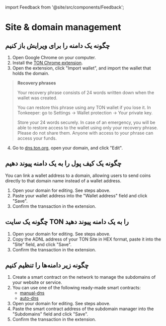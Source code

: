 import Feedback from '@site/src/components/Feedback';

# Site & domain management

## چگونه یک دامنه را برای ویرایش باز کنیم

1. Open Google Chrome on your computer.
2. Install the [TON Chrome extension](https://chrome.google.com/webstore/detail/ton-wallet/nphplpgoakhhjchkkhmiggakijnkhfnd).
3. Open the extension, click "Import wallet", and import the wallet that holds the domain.

> **Recovery phrases**
>
> Your recovery phrase consists of 24 words written down when the wallet was created.
>
> You can restore this phrase using any TON wallet if you lose it.
> In Tonkeeper: go to Settings → Wallet protection → Your private key.
>
> Store your 24 words securely. In case of an emergency, you will be able to restore access to the wallet using only your recovery phrase.
> Please do not share them. Anyone with access to your phrase can access your funds.

4. Go to [dns.ton.org](https://dns.ton.org), open your domain, and click "Edit".

## چگونه یک کیف پول را به یک دامنه پیوند دهیم

You can link a wallet address to a domain, allowing users to send coins directly to that domain name instead of a wallet address.

1. Open your domain for editing. See steps above.
2. Paste your wallet address into the "Wallet address" field and click "Save".
3. Confirm the transaction in the extension.

## چگونه یک سایت TON را به یک دامنه پیوند دهید

1. Open your domain for editing. See steps above.
2. Copy the ADNL address of your TON Site in HEX format, paste it into the "Site" field, and click "Save".
3. Confirm the transaction in the extension.

## چگونه زیر دامنه‌ها را تنظیم کنیم

1. Create a smart contract on the network to manage the subdomains of your website or service.
2. You can use one of the following ready-made smart contracts:
   - [manual-dns](https://github.com/ton-blockchain/ton/blob/master/crypto/smartcont/dns-manual-code.fc)
   - [auto-dns](https://github.com/ton-blockchain/ton/blob/master/crypto/smartcont/dns-auto-code.fc)
3. Open your domain for editing. See steps above.
4. Paste the smart contract address of the subdomain manager into the "Subdomains" field and click "Save".
5. Confirm the transaction in the extension.

<Feedback />

